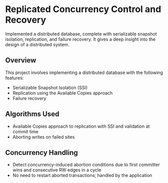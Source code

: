# Replicated Concurrency Control and Recovery

Implemented a distributed database, complete with serializable snapshot isolation, replication, and failure recovery. It gives a deep insight into the design of a distributed system.

## Overview
This project involves implementing a distributed database with the following features:
- Serializable Snapshot Isolation (SSI)
- Replication using the Available Copies approach
- Failure recovery

## Algorithms Used
- Available Copies approach to replication with SSI and validation at commit time
- Aborting writes on failed sites


## Concurrency Handling
- Detect concurrency-induced abortion conditions due to first committer wins and consecutive RW edges in a cycle
- No need to restart aborted transactions; handled by the application
